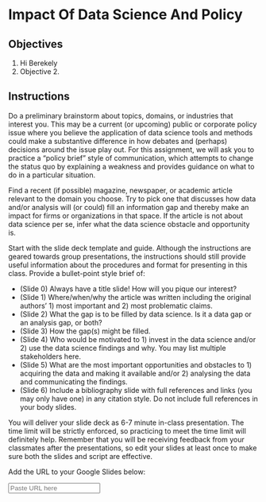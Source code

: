 # Impact Of Data Science And Policy

## Objectives

1. Hi Berekely
2. Objective 2.

## Instructions

Do a preliminary brainstorm about topics, domains, or industries that interest you. This may be a current (or upcoming) public or corporate policy issue where you believe the application of data science tools and methods could make a substantive difference in how debates and (perhaps) decisions around the issue play out. For this assignment, we will ask you to practice a “policy brief” style of communication, which attempts to change the status quo by explaining a weakness and provides guidance on what to do in a particular situation.

Find a recent (if possible) magazine, newspaper, or academic article relevant to the domain you choose. Try to pick one that discusses how data and/or analysis will (or could) fill an information gap and thereby make an impact for firms or organizations in that space. If the article is not about data science per se, infer what the data science obstacle and opportunity is. 

Start with the slide deck template and guide. Although the instructions are geared towards group presentations, the instructions should still provide useful information about the procedures and format for presenting in this class. Provide a bullet-point style brief of:

- (Slide 0) Always have a title slide! How will you pique our interest?
- (Slide 1) Where/when/why the article was written including the original authors’ 1) most important and 2) most problematic claims.
- (Slide 2) What the gap is to be filled by data science. Is it a data gap or an analysis gap, or both?
- (Slide 3) How the gap(s) might be filled.
- (Slide 4) Who would be motivated to 1) invest in the data science and/or 2) use the data science findings and why. You may list multiple stakeholders here.
- (Slide 5) What are the most important opportunities and obstacles to 1) acquiring the data and making it available and/or 2) analysing the data and communicating the findings.
- (Slide 6) Include a bibliography slide with full references and links (you may only have one) in any citation style. Do not include full references in your body slides.

You will deliver your slide deck as 6-7 minute in-class presentation. The time limit will be strictly enforced, so practicing to meet the time limit will definitely help. Remember that you will be receiving feedback from your classmates after the presentations, so edit your slides at least once to make sure both the slides and script are effective. 

Add the URL to your Google Slides below:

<div class="button-input-unit button-input-unit--size-xsmall"><input class="button-input-unit__input" style="margin-top: 0px" placeholder="Paste URL here" type="text"><div class="button-input-unit__button button--color-blue"><svg class="util--abs-center-both" width="12" height="12" fill="currentColor"><use xmlns:xlink="http://www.w3.org/1999/xlink" xlink:href="/assets/sprite-6289e5b7cc3abb0d064669576774f997441c8be14440ad62dc0435b886a8e91f.svg#svg__icon--chevron--right"></use></svg></div></div>


